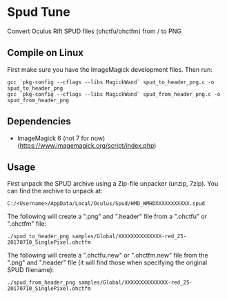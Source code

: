 # Spud Tune
Convert Oculus Rift SPUD files (ohctfu/ohctfm) from / to PNG

## Compile on Linux

First make sure you have the ImageMagick development files. Then run:

```
gcc `pkg-config --cflags --libs MagickWand` spud_to_header_png.c -o spud_to_header_png
gcc `pkg-config --cflags --libs MagickWand` spud_from_header_png.c -o spud_from_header_png
```

## Dependencies

- ImageMagick 6 (not 7 for now) (https://www.imagemagick.org/script/index.php)

## Usage

First unpack the SPUD archive using a Zip-file unpacker (unzip, 7zip).
You can find the archive to unpack at:

```
C:/<Username>/AppData/Local/Oculus/Spud/HMD_WMHDXXXXXXXXXXX.spud
```

The following will create a ".png" and ".header" file from a ".ohctfu" or ".ohctfm" file: 
```
./spud_to_header_png samples/Global/XXXXXXXXXXXXXX-red_25-20170710_SinglePixel.ohctfm
```

The following will create a ".ohctfu.new" or ".ohctfm.new" file from the ".png" and ".header" file (it will find those when specifying the original SPUD filename):
```
./spud_from_header_png samples/Global/XXXXXXXXXXXXXX-red_25-20170710_SinglePixel.ohctfm
```
